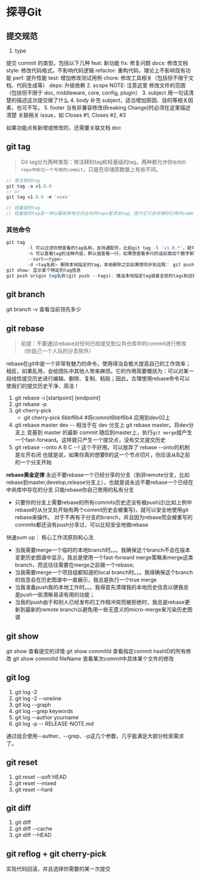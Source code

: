 # 探寻Git

## 提交规范

1. type

提交 commit 的类型，包括以下几种
feat: 新功能
fix: 修复问题
docs: 修改文档
style: 修改代码格式，不影响代码逻辑
refactor: 重构代码，理论上不影响现有功能
perf: 提升性能
test: 增加修改测试用例
chore: 修改工具相关（包括但不限于文档、代码生成等）
deps: 升级依赖
2. scope  NOTE:  注意这里
修改文件的范围（包括但不限于 doc, middleware, core, config, plugin）
3. subject
用一句话清楚的描述这次提交做了什么
4. body
补充 subject，适当增加原因、目的等相关因素，也可不写。
5. footer
当有非兼容修改(Breaking Change)时必须在这里描述清楚
关联相关 issue，如 Closes #1, Closes #2, #3

如果功能点有新增或修改的，还需要关联文档 doc

## git tag

> Git tag分为两种类型：带注释的tag和轻量级的tag。两种都允许你`在你的repo中标记一个专用的commit`，只是在存储原数据上有些不同。

```js
// 带注释的tag
git tag -a v1.0.0
// or
git tag v1.0.0 -m 'xxxx'

// 轻量级的tag
// 轻量级的tag是一种以最简单地方式在你的repo里添加tag，因为它只会存储你引用的commit的hash值。只要不使用上述的参数-a、-m、-s创建出来的就都是这种类型tag。
```

### 其他命令

```js
git tag
        -l 可以过滤你想查看的tag名称，支持通配符，比如git tag -l 'v1.0.*'，就可以查看v1.0.*的所有存在的tag
        -n 可以查看tag的注释内容，默认值查看一行，如果想查看多行的话后面加个数字即可，比如：-n3。
        --sort=<type>
        -d <tag名称> 删除本地指定的tag，本地删除之后如果想同步到远程： git push origin :tag名称
git show: 显示某个特定的tag信息
git push origin tag名称(git push --tags): 推送本地指定tag或者全部的tags到远程
```

## git branch

git branch -v 查看当前领先多少

## git rebase

> 前提：不要通过rebase对任何已经提交到公共仓库中的commit进行修改（你自己一个人玩的分支除外）

rebase在git中是一个非常有魅力的命令，使用得当会极大提高自己的工作效率；相反，如果乱用，会给团队中其他人带来麻烦。它的作用简要概括为：可以对某一段线性提交历史进行编辑、删除、复制、粘贴；因此，合理使用rebase命令可以使我们的提交历史干净、简洁！

1. git rebase -i [startpoint] [endpoint]
2. git rebase -p
3. git cherry-pick
    * git cherry-pick 6bbf6b4 #将commit6bbf6b4 应用到dev02上
4. git rebase master dev -- 相当于在 dev 分支上 git rebase master。将dev分支上 变基到 master 的最新 commit
    随后到master上，执行`git merge`就产生一个fast-forward。这样就只产生一个提交点，没有交叉提交历史
5. git rebase --onto A B C  --! 这个不好用。可以放弃了
    rebase --onto的机制是左开右闭
    也就是说，如果你真的想要B的这一个节点切片，你应该从B之前的一个分支开始

**rebase黄金定律**
永远不要rebase一个已经分享的分支（到非remote分支，比如rebase到master,develop,release分支上），也就是说永远不要rebase一个已经在中央库中存在的分支.只能rebase你自己使用的私有分支

* 只要你的分支上需要rebase的所有commits历史还没有被push过(比如上例中rebase时从分叉处开始有两个commit历史会被重写)，就可以安全地使用git rebase来操作。
    对于不再有子分支的branch，并且因为rebase而会被重写的commits都还没有push分享过，可以比较安全地做rebase

快速sum up： 核心工作流原则和心法

* 当我需要merge一个临时的本地branch时。。。我确保这个branch不会在版本变更历史图谱中显示，我总是使用一个fast-forward merge策略来merge这类branch，而这往往需要在merge之前做一个rebase;
* 当我需要merge一个项目组都知道的local branch时。。。我得确保这个branch的信息会在历史图谱中一直展示，我总是执行一个true merge
* 当我准备push我的本地工作时。。。我得首先清理我的本地历史信息以便我总是push一些清晰易读有用的功能；
* 当我的push由于和别人已经发布的工作相冲突而被拒绝时，我总是rebase更新到最新的remote branch以避免用一些无意义的micro-merge来污染历史图谱

## git show

git show 查看提交的详情
git show commitId 查看指定commit hashID的所有修改
git show commitId fileName 查看某次commit中具体某个文件的修改

## git log

1. git log -2
2. git log -2 --oneline
3. git log --graph
4. git log --grep keywords
5. git log --author yourname
6. git log -p -- RELEASE-NOTE.md

通过组合使用--auther、--grep、-p这几个参数，几乎能满足大部分检索需求了。

## git reset

1. git reset --soft HEAD
2. git reset --mixed
3. git reset --hard

## git diff

1. git diff
2. git diff --cache
3. git diff --HEAD

## git reflog + git cherry-pick

实现代码回滚，并且选择你需要的某一次提交